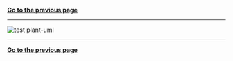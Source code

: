 [**Go to the previous page**](../../../../md/dev_docs/dev_docs.md)

----

![test plant-uml](http://www.plantuml.com/plantuml/proxy?cache=no&src=https://github.com/svlad-90/DLT-Message-Analyzer/tree/master/dltmessageanalyzerplugin/src/groupedView/doc/test.puml)

----

[**Go to the previous page**](../../../../md/dev_docs/dev_docs.md)